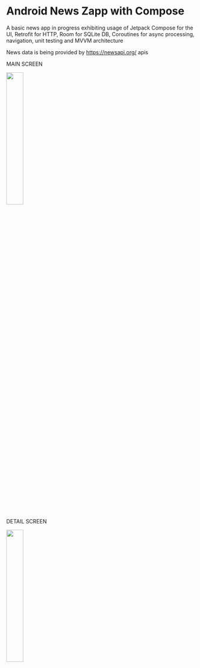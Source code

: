 # Android News Zapp with Compose

A basic news app in progress exhibiting usage of Jetpack Compose for the UI, Retrofit for HTTP, Room for SQLite DB, Coroutines for async processing, navigation, unit testing and MVVM architecture

News data is being provided by https://newsapi.org/ apis

MAIN SCREEN

<img src='https://github.com/john-uriarte/news_zapp/assets/149405805/afe18374-bd86-4fcf-9636-e30beab28f76' width='30%' height='30%'>

DETAIL SCREEN

<img src='https://github.com/john-uriarte/news_zapp/assets/149405805/e63eb37f-ed20-42d0-b1cf-5c8b2417ce8a' width='30%' height='30%'>
